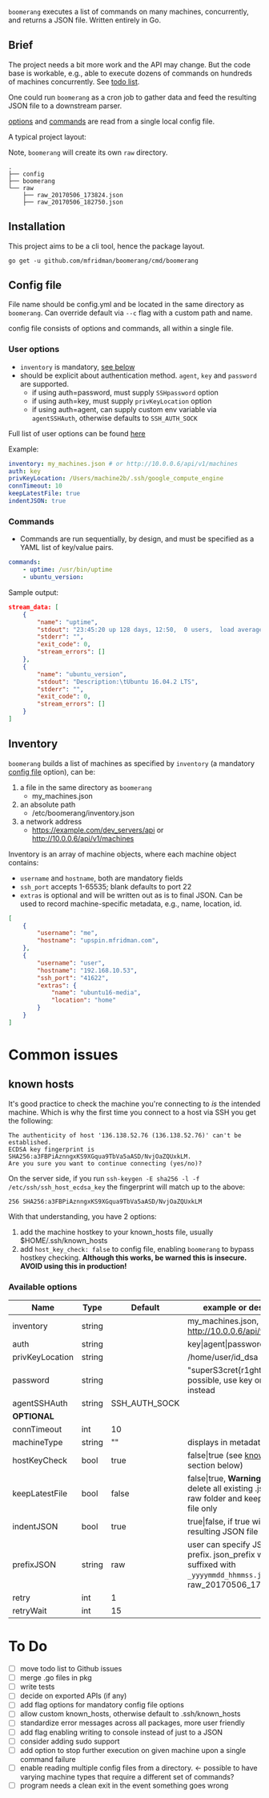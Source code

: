 `boomerang` executes a list of commands on many machines, concurrently, and returns a JSON file. Written entirely in Go.

## Brief

The project needs a bit more work and the API may change. But the code base is workable, e.g., able to execute dozens of commands on hundreds of machines concurrently. See [todo list](#to-do).

One could run `boomerang` as a cron job to gather data and feed the resulting JSON file to a downstream parser.

[options](#user-options) and [commands](#commands) are read from a single local config file.

A typical project layout:

Note, `boomerang` will create its own `raw` directory.

```shell
.
├── config
├── boomerang
└── raw
    ├── raw_20170506_173824.json
    ├── raw_20170506_182750.json
```

## Installation

This project aims to be a cli tool, hence the package layout.

    go get -u github.com/mfridman/boomerang/cmd/boomerang

## Config file

File name should be config.yml and be located in the same directory as `boomerang`. Can override default via `--c` flag with a custom path and name.

config file consists of options and commands, all within a single file.

### User options

- `inventory` is mandatory, [see below](#inventory)
- should be explicit about authentication method. `agent`, `key` and `password` are supported.
    - if using auth=password, must supply `SSHpassword` option
    - if using auth=key, must supply `privKeyLocation` option
    - if using auth=agent, can supply custom env variable via `agentSSHAuth`, otherwise defaults to `SSH_AUTH_SOCK`

Full list of user options can be found [here](#available-options)

Example:

```yaml
inventory: my_machines.json # or http://10.0.0.6/api/v1/machines
auth: key
privKeyLocation: /Users/machine2b/.ssh/google_compute_engine
connTimeout: 10
keepLatestFile: true
indentJSON: true
```

### Commands

- Commands are run sequentially, by design, and must be specified as a YAML list of key/value pairs.

```yaml
commands:
    - uptime: /usr/bin/uptime
    - ubuntu_version: 
```

Sample output:

```json
stream_data: [
    {
        "name": "uptime",
        "stdout": "23:45:20 up 128 days, 12:50,  0 users,  load average: 0.08, 0.13, 0.09",
        "stderr": "",
        "exit_code": 0,
        "stream_errors": []
    },
    {
        "name": "ubuntu_version",
        "stdout": "Description:\tUbuntu 16.04.2 LTS",
        "stderr": "",
        "exit_code": 0,
        "stream_errors": []
    }
]
```

## Inventory

`boomerang` builds a list of machines as specified by `inventory` (a mandatory [config file](#config-file) option), can be:

1.  a file in the same directory as `boomerang` 
    - my_machines.json
2.  an absolute path
    - /etc/boomerang/inventory.json
3.  a network address
    - https://example.com/dev_servers/api or http://10.0.0.6/api/v1/machines  

Inventory is an array of machine objects, where each machine object contains:

- `username` and `hostname`, both are mandatory fields
- `ssh_port` accepts 1-65535; blank defaults to port 22
- `extras` is optional and will be written out as is to final JSON. Can be used to record machine-specific metadata, e.g., name, location, id.

```json
[
    {
        "username": "me",
        "hostname": "upspin.mfridman.com",
    },
    {
        "username": "user",
        "hostname": "192.168.10.53",
        "ssh_port": "41622",
        "extras": {
            "name": "ubuntu16-media",
            "location": "home"
        }
    }
]
```

# Common issues

## known hosts

It's good practice to check the machine you're connecting to _is_ the intended machine. Which is why the first time you connect to a host via SSH you get the following:

```
The authenticity of host '136.138.52.76 (136.138.52.76)' can't be established.
ECDSA key fingerprint is SHA256:a3FBPiAznngxKS9XGqua9TbVa5aASD/NvjOaZQUxkLM.
Are you sure you want to continue connecting (yes/no)? 
```

On the server side, if you run `ssh-keygen -E sha256 -l -f /etc/ssh/ssh_host_ecdsa_key` the fingerprint will match up to the above:

```
256 SHA256:a3FBPiAznngxKS9XGqua9TbVa5aASD/NvjOaZQUxkLM
```

With that understanding, you have 2 options:

1.  add the machine hostkey to your known_hosts file, usually $HOME/.ssh/known_hosts
2.  add `host_key_check: false` to config file, enabling `boomerang` to bypass hostkey checking. __Although this works, be warned this is insecure. AVOID using this in production!__

### Available options

| Name | Type | Default | example or description |
|---|---|---|---|
|inventory|string||my_machines.json, http://10.0.0.6/api/v1/machines
|auth|string||key\|agent\|password|
|privKeyLocation|string||/home/user/id\_dsa|
|password|string||"superS3cret{r1ght}?;". If possible, use key or agent instead|
|agentSSHAuth|string|SSH_AUTH_SOCK||
|__OPTIONAL__||||
|connTimeout|int|10||
|machineType|string|""|displays in metadata|
|hostKeyCheck|bool|true|false\|true (see [known hosts](#known-hosts) section below)|
|keepLatestFile|bool|false|false\|true, **Warning** if true will delete all existing .json files in raw folder and keep latest .json file only|
|indentJSON|bool|true|true\|false, if true will indent resulting JSON file|
|prefixJSON|string|raw|user can specify JSON filename prefix. json_prefix will be suffixed with `_yyyymmdd_hhmmss.json`. E.g, raw_20170506_173824.json|
|retry|int|1||
|retryWait|int|15||

# To Do

- [ ] move todo list to Github issues
- [ ] merge .go files in pkg
- [ ] write tests
- [ ] decide on exported APIs (if any)
- [ ] add flag options for mandatory config file options
- [ ] allow custom known\_hosts, otherwise default to .ssh/known_hosts
- [ ] standardize error messages across all packages, more user friendly
- [ ] add flag enabling writing to console instead of just to a JSON
- [ ] consider adding sudo support
- [ ] add option to stop further execution on given machine upon a single command failure
- [ ] enable reading multiple config files from a directory. <- possible to have varying machine types that require a different set of commands?
- [ ] program needs a clean exit in the event something goes wrong